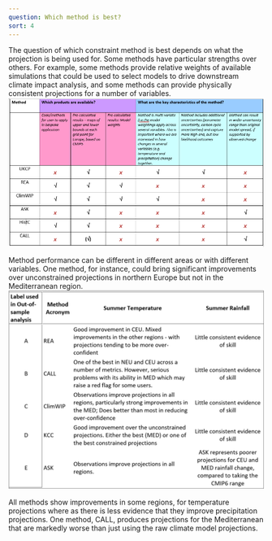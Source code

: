 ```yaml
---
question: Which method is best?
sort: 4
---
```

The question of which constraint method is best depends on what the projection
is being used for. Some methods have particular strengths over others. For
example, some methods provide relative weights of available simulations that
could be used to select models to drive downstream climate impact analysis, and
some methods can provide physically consistent projections for a number of
variables.
![summary of skills](summary_available_info.png)

Method performance can be different in different areas or with different
variables. One method, for instance, could bring significant improvements over
unconstrained projections in northern Europe but not in the Mediterranean
region.
![summary of skills](summary_skill.png)

All methods show improvements in some regions, for temperature projections where
as there is less evidence that they improve precipitation projections.  One
method, CALL, produces projections for the Mediterranean that are markedly worse
than just using the raw climate model projections.
